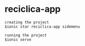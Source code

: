 # reciclica-app
```
creating the project
$ionic star reciclica-app sidemenu

running the project
$ionic serve
```